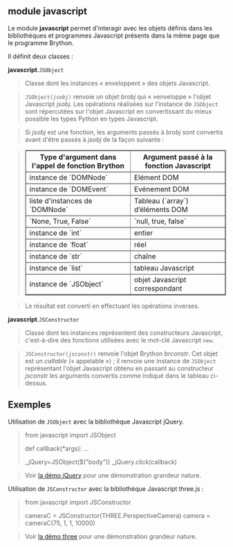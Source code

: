 module **javascript**
---------------------

Le module **javascript** permet d'interagir avec les objets définis dans les
bibliothèques et programmes Javascript présents dans la même page que le
programme Brython.

Il définit deux classes :

**javascript**.`JSObject`
> Classe dont les instances «&nbsp;enveloppent&nbsp;» des objets Javascript.

> <code>JSObject(_jsobj_)</code> renvoie un objet *brobj* qui «&nbsp;»enveloppe&nbsp;»
> l'objet Javascript *jsobj*. Les opérations réalisées sur l'instance de
> `JSObject` sont répercutées sur l'objet Javascript en convertissant du mieux
> possible les types Python en types Javascript.

> Si *jsobj* est une fonction, les arguments passés à *brobj* sont convertis
> avant d'être passés à *jsobj* de la façon suivante&nbsp;:

<blockquote>
<table border='1' cellpadding=3>

<tr><th>Type d'argument dans l'appel de fonction Brython</th><th>Argument passé à la fonction Javascript</th></tr>
<tr><td>instance de `DOMNode`</td><td>Elément DOM</td></tr>
<tr><td>instance de `DOMEvent`</td><td>Evénement DOM</td></tr>
<tr><td>liste d'instances de `DOMNode`</td><td>Tableau (`array`) d’éléments DOM</td></tr>
<tr><td>`None, True, False`</td><td>`null, true, false`</td></tr>
<tr><td>instance de `int`</td><td>entier</td></tr>
<tr><td>instance de `float`</td><td>réel</td></tr>
<tr><td>instance de `str`</td><td>chaîne</td></tr>
<tr><td>instance de `list`</td><td>tableau Javascript</td></tr>
<tr><td>instance de `JSObject`</td><td>objet Javascript correspondant</td></tr>
</table>
</blockquote>

> Le résultat est converti en effectuant les opérations inverses.


**javascript**.`JSConstructor`
> Classe dont les instances représentent des constructeurs Javascript,
> c'est-à-dire des fonctions utilisées avec le mot-clé Javascript `new`.

> <code>JSConstructor(_jsconstr_)</code> renvoie l'objet Brython *brconstr*.
> Cet objet est un *callable* («&nbsp;appelable&nbsp;»)&nbsp;; il renvoie une
> instance de `JSObject` représentant l'objet Javascript obtenu en passant au
> constructeur *jsconstr* les arguments convertis comme indiqué dans le tableau
> ci-dessus.

Exemples
--------
Utilisation de `JSObject` avec la bibliothèque Javascript jQuery.

>    from javascript import JSObject
>
>    def callback(*args):
>        ...
>
>    _jQuery=JSObject($("body"))
>    _jQuery.click(callback)

> Voir [la démo jQuery](../../gallery/jsobject_example.html) pour une
> démonstration grandeur nature.

Utilisation de `JSConstructor` avec la bibliothèque Javascript three.js :

>    from javascript import JSConstructor
>    
>    cameraC = JSConstructor(THREE.PerspectiveCamera)
>    camera = cameraC(75, 1, 1, 10000)

> Voir [la démo three](../../gallery/three.html) pour une démonstration
> grandeur nature.

